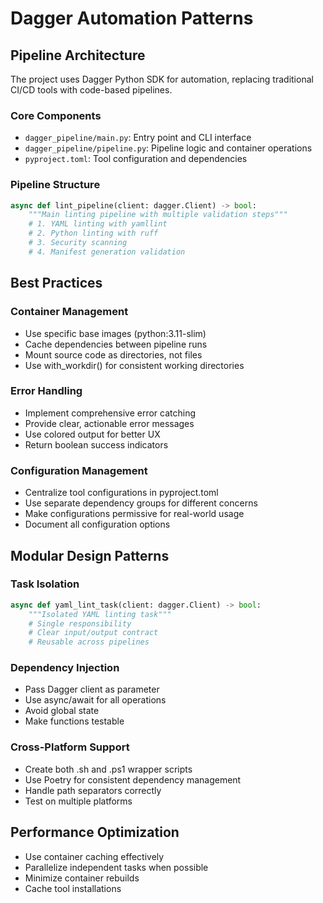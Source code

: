 # Dagger Automation Patterns

## Pipeline Architecture

The project uses Dagger Python SDK for automation, replacing traditional CI/CD tools with code-based pipelines.

### Core Components

- `dagger_pipeline/main.py`: Entry point and CLI interface
- `dagger_pipeline/pipeline.py`: Pipeline logic and container operations
- `pyproject.toml`: Tool configuration and dependencies

### Pipeline Structure

```python
async def lint_pipeline(client: dagger.Client) -> bool:
    """Main linting pipeline with multiple validation steps"""
    # 1. YAML linting with yamllint
    # 2. Python linting with ruff
    # 3. Security scanning
    # 4. Manifest generation validation
```

## Best Practices

### Container Management

- Use specific base images (python:3.11-slim)
- Cache dependencies between pipeline runs
- Mount source code as directories, not files
- Use with_workdir() for consistent working directories

### Error Handling

- Implement comprehensive error catching
- Provide clear, actionable error messages
- Use colored output for better UX
- Return boolean success indicators

### Configuration Management

- Centralize tool configurations in pyproject.toml
- Use separate dependency groups for different concerns
- Make configurations permissive for real-world usage
- Document all configuration options

## Modular Design Patterns

### Task Isolation

```python
async def yaml_lint_task(client: dagger.Client) -> bool:
    """Isolated YAML linting task"""
    # Single responsibility
    # Clear input/output contract
    # Reusable across pipelines
```

### Dependency Injection

- Pass Dagger client as parameter
- Use async/await for all operations
- Avoid global state
- Make functions testable

### Cross-Platform Support

- Create both .sh and .ps1 wrapper scripts
- Use Poetry for consistent dependency management
- Handle path separators correctly
- Test on multiple platforms

## Performance Optimization

- Use container caching effectively
- Parallelize independent tasks when possible
- Minimize container rebuilds
- Cache tool installations
